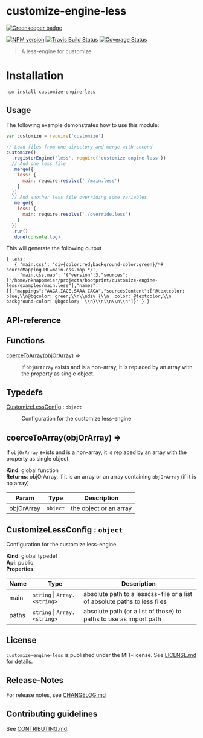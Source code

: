 # customize-engine-less 

[![Greenkeeper badge](https://badges.greenkeeper.io/bootprint/customize-engine-less.svg)](https://greenkeeper.io/)

[![NPM version](https://badge.fury.io/js/customize-engine-less.svg)](http://badge.fury.io/js/customize-engine-less)
[![Travis Build Status](https://travis-ci.org/bootprint/customize-engine-less.svg?branch=master)](https://travis-ci.org/bootprint/customize-engine-less)
[![Coverage Status](https://img.shields.io/coveralls/bootprint/customize-engine-less.svg)](https://coveralls.io/r/bootprint/customize-engine-less)


> A less-engine for customize


# Installation

```
npm install customize-engine-less
```

 
## Usage

The following example demonstrates how to use this module:

```js
var customize = require('customize')

// Load files from one directory and merge with second
customize()
  .registerEngine('less', require('customize-engine-less'))
  // Add one less file
  .merge({
    less: {
      main: require.resolve('./main.less')
    }
  })
  // Add another less file overriding some variables
  .merge({
    less: {
      main: require.resolve('./override.less')
    }
  })
  .run()
  .done(console.log)
```

This will generate the following output

```
{ less: 
   { 'main.css': 'div{color:red;background-color:green}/*# sourceMappingURL=main.css.map */',
     'main.css.map': '{"version":3,"sources":["/home/nknappmeier/projects/bootprint/customize-engine-less/examples/main.less"],"names":[],"mappings":"AAGA,IACE,SAAA,CACA","sourcesContent":["@textcolor: blue;\\n@bgcolor: green;\\n\\ndiv {\\n  color: @textcolor;\\n  background-color: @bgcolor;  \\n}\\n\\n\\n\\n"]}' } }
```

##  API-reference

## Functions

<dl>
<dt><a href="#coerceToArray">coerceToArray(objOrArray)</a> ⇒</dt>
<dd><p>If <code>objOrArray</code> exists and is a non-array, it is replaced by
an array with the property as single object.</p>
</dd>
</dl>

## Typedefs

<dl>
<dt><a href="#CustomizeLessConfig">CustomizeLessConfig</a> : <code>object</code></dt>
<dd><p>Configuration for the customize less-engine</p>
</dd>
</dl>

<a name="coerceToArray"></a>

## coerceToArray(objOrArray) ⇒
If `objOrArray` exists and is a non-array, it is replaced by
an array with the property as single object.

**Kind**: global function  
**Returns**: objOrArray, if it is an array or an array containing `objOrArray` (if it is no array)  

| Param | Type | Description |
| --- | --- | --- |
| objOrArray | <code>object</code> | the object or an array |

<a name="CustomizeLessConfig"></a>

## CustomizeLessConfig : <code>object</code>
Configuration for the customize less-engine

**Kind**: global typedef  
**Api**: public  
**Properties**

| Name | Type | Description |
| --- | --- | --- |
| main | <code>string</code> &#124; <code>Array.&lt;string&gt;</code> | absolute path to a lesscss-file or a list of absolute paths to less files |
| paths | <code>string</code> &#124; <code>Array.&lt;string&gt;</code> | absolute path (or a list of those) to paths to use as import path |




## License

`customize-engine-less` is published under the MIT-license. 
See [LICENSE.md](LICENSE.md) for details.

## Release-Notes
 
For release notes, see [CHANGELOG.md](CHANGELOG.md)
 
## Contributing guidelines

See [CONTRIBUTING.md](CONTRIBUTING.md).
